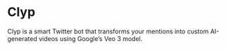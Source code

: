 # Clyp
Clyp is a smart Twitter bot that transforms your mentions into custom AI-generated videos using Google’s Veo 3 model.
